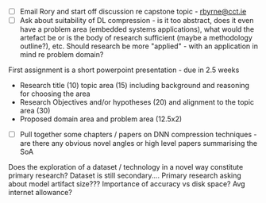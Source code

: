 - [ ] Email Rory and start off discussion re capstone topic - rbyrne@cct.ie
- [ ] Ask about suitability of DL compression - is it too abstract, does it even have a problem area (embedded systems applications), what would the artefact be or is the body of research sufficient (maybe a methodology outline?), etc. Should research be more "applied" - with an application in mind re problem domain?

First assignment is a short powerpoint presentation - due in 2.5 weeks
- Research title (10) topic area (15) including background and reasoning for choosing the area
- Research Objectives and/or hypotheses (20) and alignment to the topic area (30)
- Proposed domain area and problem area (12.5x2)

- [ ] Pull together some chapters / papers on DNN compression techniques - are there any obvious novel angles or high level papers summarising the SoA


Does the exploration of a dataset / technology in a novel way constitute primary research? Dataset is still secondary....
Primary research asking about model artifact size??? Importance of accuracy vs disk space? Avg internet allowance?

